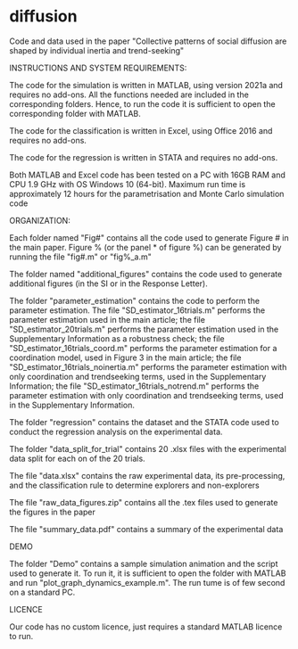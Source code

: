 # diffusion
Code and data used in the paper "Collective patterns of social diffusion are shaped by individual inertia and trend-seeking"

INSTRUCTIONS AND SYSTEM REQUIREMENTS:

The code for the simulation is written in MATLAB, using version 2021a and requires no add-ons. All the functions needed are included in the corresponding folders. Hence, to run the code it is sufficient to open the corresponding folder with MATLAB.

The code for the classification is written in Excel, using Office 2016 and requires no add-ons.

The code for the regression is written in STATA and requires no add-ons.

Both MATLAB and Excel code has been tested on a PC with 16GB RAM and CPU 1.9 GHz with OS Windows 10 (64-bit). Maximum run time is approximately 12 hours for the parametrisation and Monte Carlo simulation code

ORGANIZATION:

Each folder named "Fig#" contains all the code used to generate Figure # in the main paper. Figure % (or the panel * of figure %) can be generated by running the file "fig#.m" or "fig%_a.m"

The folder named "additional_figures" contains the code used to generate additional figures (in the SI or in the Response Letter).

The folder "parameter_estimation" contains the code to perform the parameter estimation. The file "SD_estimator_16trials.m" performs the parameter estimation used in the main article; the file "SD_estimator_20trials.m" performs the parameter estimation used in the Supplementary Information as a robustness check; the file "SD_estimator_16trials_coord.m" performs the parameter estimation for a coordination model, used in Figure 3 in the main article; the file "SD_estimator_16trials_noinertia.m" performs the parameter estimation with only coordination and trendseeking terms, used in the Supplementary Information; the file "SD_estimator_16trials_notrend.m" performs the parameter estimation with only coordination and trendseeking terms, used in the Supplementary Information.

The folder "regression" contains the dataset and the STATA code used to conduct the regression analysis on the experimental data.

The folder "data_split_for_trial" contains 20 .xlsx files with the experimental data split for each on of the 20 trials.

The file "data.xlsx" contains the raw experimental data, its pre-processing, and the classification rule to determine explorers and non-explorers

The file "raw_data_figures.zip" contains all the .tex files used to generate the figures in the paper

The file "summary_data.pdf" contains a summary of the experimental data

DEMO

The folder "Demo" contains a sample simulation animation and the script used to generate it. To run it, it is sufficient to open the folder with MATLAB and run "plot_graph_dynamics_example.m". The run tume is of few second on a standard PC.

LICENCE

Our code has no custom licence, just requires a standard MATLAB licence to run.
